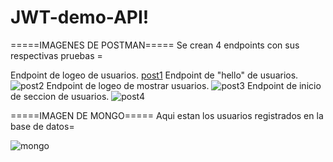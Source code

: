 # JWT-demo-API!
=====IMAGENES DE POSTMAN=====
Se crean 4 endpoints con sus respectivas pruebas =

Endpoint de logeo de usuarios.
[post1](https://user-images.githubusercontent.com/62685470/171542990-fec5e4f0-1e88-4030-b0c6-2646aa38d70d.png)
Endpoint de "hello" de usuarios.
![post2](https://user-images.githubusercontent.com/62685470/171542999-e8706359-e79f-4154-a186-4b126f8928ab.png)
Endpoint de logeo de mostrar usuarios.
![post3](https://user-images.githubusercontent.com/62685470/171543022-bb46b65d-4a4d-4241-8876-4dd6d5aa9dcb.png)
Endpoint de inicio de seccion de usuarios.
![post4](https://user-images.githubusercontent.com/62685470/171543029-58a41105-6a37-4317-a168-4e5af9c30623.png)

=====IMAGEN DE MONGO=====
Aqui estan los usuarios registrados en la base de datos=

![mongo](https://user-images.githubusercontent.com/62685470/171543086-d33fb917-e421-4a70-9bb8-79c05a534a30.png)
